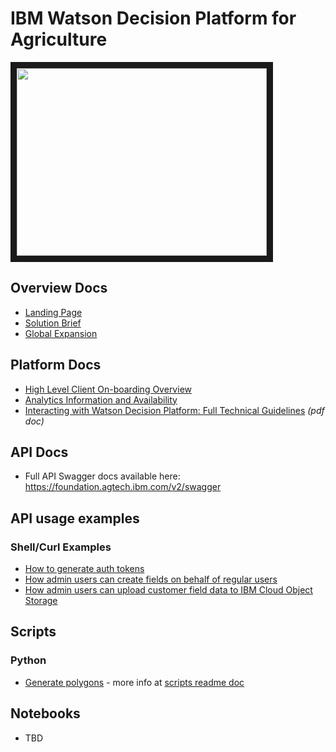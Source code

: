 # IBM Watson Decision Platform for Agriculture

<a href="http://www.youtube.com/watch?feature=player_embedded&v=t5Fgtby2bLQ" target="_blank"><img src="http://img.youtube.com/vi/t5Fgtby2bLQ/0.jpg" width="400" height="300" border="10" /></a>

## Overview Docs

* [Landing Page](https://www.ibm.com/weather/industries/agriculture)
* [Solution Brief](https://www.ibm.com/downloads/cas/ONVXEB2A)
* [Global Expansion](https://newsroom.ibm.com/2019-05-22-IBM-AI-and-Cloud-Technology-Helps-Agriculture-Industry-Improve-the-Worlds-Food-and-Crop-Supply)

## Platform Docs

* [High Level Client On-boarding Overview](./onboarding.md)
* [Analytics Information and Availability](./analytics.md)
* [Interacting with Watson Decision Platform: Full Technical Guidelines](./pdfs/WDP-Tech-Doc.pdf) _(pdf doc)_

## API Docs

* Full API Swagger docs available here: <https://foundation.agtech.ibm.com/v2/swagger>

## API usage examples

### Shell/Curl Examples

* [How to generate auth tokens](./api-tokens.md)
* [How admin users can create fields on behalf of regular users](./admin-creating-fields.md)
* [How admin users can upload customer field data to IBM Cloud Object Storage](./admin-upload-files-to-cos.md)

## Scripts

### Python

* [Generate polygons](./../scripts/generatePolygon.py) - more info at [scripts readme doc](./../scripts/README.md)

## Notebooks

* TBD
